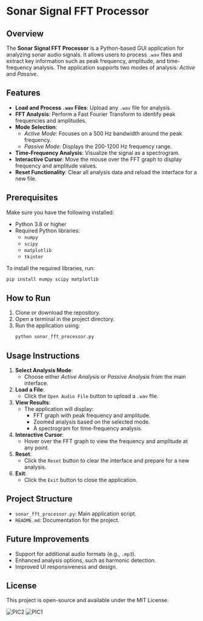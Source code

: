 
# Sonar Signal FFT Processor

## Overview
The **Sonar Signal FFT Processor** is a Python-based GUI application for analyzing sonar audio signals. It allows users to process `.wav` files and extract key information such as peak frequency, amplitude, and time-frequency analysis. The application supports two modes of analysis: *Active* and *Passive*.

## Features
- **Load and Process `.wav` Files**: Upload any `.wav` file for analysis.
- **FFT Analysis**: Perform a Fast Fourier Transform to identify peak frequencies and amplitudes.
- **Mode Selection**:
  - *Active Mode*: Focuses on a 500 Hz bandwidth around the peak frequency.
  - *Passive Mode*: Displays the 200-1200 Hz frequency range.
- **Time-Frequency Analysis**: Visualize the signal as a spectrogram.
- **Interactive Cursor**: Move the mouse over the FFT graph to display frequency and amplitude values.
- **Reset Functionality**: Clear all analysis data and reload the interface for a new file.

## Prerequisites
Make sure you have the following installed:
- Python 3.8 or higher
- Required Python libraries:
  - `numpy`
  - `scipy`
  - `matplotlib`
  - `tkinter`

To install the required libraries, run:
```bash
pip install numpy scipy matplotlib
```

## How to Run
1. Clone or download the repository.
2. Open a terminal in the project directory.
3. Run the application using:
   ```bash
   python sonar_fft_processor.py
   ```

## Usage Instructions
1. **Select Analysis Mode**:
   - Choose either *Active Analysis* or *Passive Analysis* from the main interface.
2. **Load a File**:
   - Click the `Open Audio File` button to upload a `.wav` file.
3. **View Results**:
   - The application will display:
     - FFT graph with peak frequency and amplitude.
     - Zoomed analysis based on the selected mode.
     - A spectrogram for time-frequency analysis.
4. **Interactive Cursor**:
   - Hover over the FFT graph to view the frequency and amplitude at any point.
5. **Reset**:
   - Click the `Reset` button to clear the interface and prepare for a new analysis.
6. **Exit**:
   - Click the `Exit` button to close the application.

## Project Structure
- `sonar_fft_processor.py`: Main application script.
- `README.md`: Documentation for the project.

## Future Improvements
- Support for additional audio formats (e.g., `.mp3`).
- Enhanced analysis options, such as harmonic detection.
- Improved UI responsiveness and design.

## License
This project is open-source and available under the MIT License.

![PIC2](https://github.com/user-attachments/assets/865820a8-96f1-4e3b-84cc-51c75716f3bf)
![PIC1](https://github.com/user-attachments/assets/9b985f41-3473-4f3c-b161-f36b9cf0cf7e)




